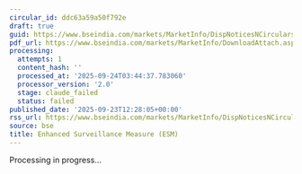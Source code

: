```yaml
---
circular_id: ddc63a59a50f792e
draft: true
guid: https://www.bseindia.com/markets/MarketInfo/DispNoticesNCirculars.aspx?Noticeid={99FEAF04-E699-4002-B1DE-5522DF971CC3}&noticeno=20250923-49&dt=09/23/2025&icount=49&totcount=84&flag=0
pdf_url: https://www.bseindia.com/markets/MarketInfo/DownloadAttach.aspx?id=20250923-49&attachedId=6913f909-1857-424e-9f3d-b57813efac72
processing:
  attempts: 1
  content_hash: ''
  processed_at: '2025-09-24T03:44:37.783060'
  processor_version: '2.0'
  stage: claude_failed
  status: failed
published_date: '2025-09-23T12:28:05+00:00'
rss_url: https://www.bseindia.com/markets/MarketInfo/DispNoticesNCirculars.aspx?Noticeid={99FEAF04-E699-4002-B1DE-5522DF971CC3}&noticeno=20250923-49&dt=09/23/2025&icount=49&totcount=84&flag=0
source: bse
title: Enhanced Surveillance Measure (ESM)
---
```


Processing in progress...